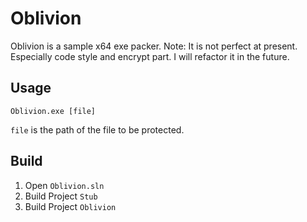 # Oblivion

Oblivion is a sample x64 exe packer.
Note: It is not perfect at present. Especially code style and encrypt part. I will refactor it in the future.

## Usage

`Oblivion.exe [file]`

`file` is the path of the file to be protected.

## Build

1. Open `Oblivion.sln`
2. Build Project `Stub`
3. Build Project `Oblivion`
